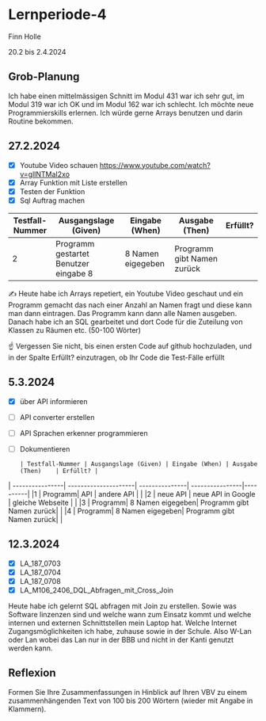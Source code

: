 # Lernperiode-4

Finn Holle

20.2 bis 2.4.2024

## Grob-Planung
Ich habe einen mittelmässigen Schnitt im Modul 431 war ich sehr gut, im Modul 319 war ich OK und im Modul 162 war ich schlecht. Ich möchte neue Programmierskills erlernen.
Ich würde gerne Arrays benutzen und darin Routine bekommen.

## 27.2.2024
- [X] Youtube Video schauen https://www.youtube.com/watch?v=gllNTMaI2xo
- [X] Array Funktion mit Liste erstellen
- [X] Testen der Funktion
- [x] Sql Auftrag machen

| Testfall-Nummer	| Ausgangslage (Given) | Eingabe (When)	| Ausgabe (Then)	| Erfüllt? |
| ----------------| ---------------------| ---------------| ----------------|----------|
|2  | Programm gestartet Benutzer eingabe 8| 8 Namen eigegeben| Programm gibt Namen zurück| |

✍️ Heute habe ich Arrays repetiert, ein Youtube Video geschaut und ein Programm gemacht das nach einer Anzahl an Namen fragt und diese kann man dann eintragen. Das Programm kann dann alle Namen ausgeben. Danach habe ich an SQL gearbeitet und dort Code für die Zuteilung von Klassen zu Räumen etc. 
(50-100 Wörter)

☝️ Vergessen Sie nicht, bis einen ersten Code auf github hochzuladen, und in der Spalte Erfüllt? einzutragen, ob Ihr Code die Test-Fälle erfüllt

## 5.3.2024
- [x] über API informieren
- [ ] API converter erstellen
- [ ] API Sprachen erkenner programmieren
- [ ] Dokumentieren

      | Testfall-Nummer	| Ausgangslage (Given) | Eingabe (When)	| Ausgabe (Then)	| Erfüllt? |
| ----------------| ---------------------| ---------------| ----------------|----------|
|1  | Programm| API | andere API | |
|2  | neue API | neue API in Google | gleiche Webseite | |
|3  | Programm| 8 Namen eigegeben| Programm gibt Namen zurück| |
|4  | Programm| 8 Namen eigegeben| Programm gibt Namen zurück| |



## 12.3.2024
- [x] LA_187_0703
- [x] LA_187_0704
- [x] LA_187_0708
- [x] LA_M106_2406_DQL_Abfragen_mit_Cross_Join

Heute habe ich gelernt SQL abfragen mit Join zu erstellen. Sowie was Software linzenzen sind und welche wann zum Einsatz kommt und welche internen und externen Schnittstellen mein Laptop hat. Welche Internet Zugangsmöglichkeiten ich habe, zuhause sowie in der Schule. Also W-Lan oder Lan wobei das Lan nur in der BBB und nicht in der Kanti genutzt werden kann.

      
## Reflexion
Formen Sie Ihre Zusammenfassungen in Hinblick auf Ihren VBV zu einem zusammenhängenden Text von 100 bis 200 Wörtern (wieder mit Angabe in Klammern).

